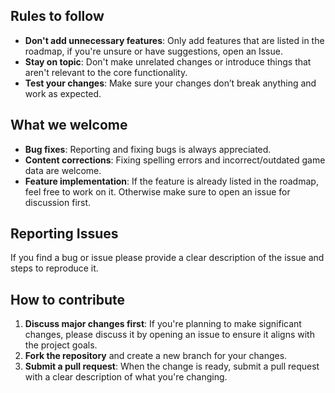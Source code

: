 ## Rules to follow

- **Don't add unnecessary features**: Only add features that are listed in the roadmap, if you're unsure or have suggestions, open an Issue.
- **Stay on topic**: Don't make unrelated changes or introduce things that aren't relevant to the core functionality.
- **Test your changes**: Make sure your changes don’t break anything and work as expected.

## What we welcome

- **Bug fixes**: Reporting and fixing bugs is always appreciated.
- **Content corrections**: Fixing spelling errors and incorrect/outdated game data are welcome.
- **Feature implementation**: If the feature is already listed in the roadmap, feel free to work on it. Otherwise make sure to open an issue for discussion first.

## Reporting Issues

If you find a bug or issue please provide a clear description of the issue and steps to reproduce it.

## How to contribute

1. **Discuss major changes first**: If you're planning to make significant changes, please discuss it by opening an issue to ensure it aligns with the project goals.
2. **Fork the repository** and create a new branch for your changes.
3. **Submit a pull request**: When the change is ready, submit a pull request with a clear description of what you're changing.
